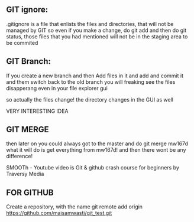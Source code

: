 ## GIT ignore:

.gitignore is a file that enlists the files and directories, that will not be managed by GIT
so even if you make a change, do git add and then do git status, those files that you had mentioned will not be in the staging area to be commited

## GIT Branch:

If you create a new branch
and then
Add files in it and add and commit it
and them
switch back to the old branch
you will freaking see the files disapperang even in your file explorer gui

so actually the files change! the directory changes in the GUI as well


VERY INTERESTING IDEA

## GIT MERGE

then later on you could always got to the master and do 
git merge mw167d
what it will do is get everything from mw167d! and then there wont be any difference!

SMOOTh - Youtube video is Git & github crash course for beginners by Traversy Media


## FOR GITHUB
Create a repository, with the name
git remote add origin https://github.com/maisamwasti/git_test.git


